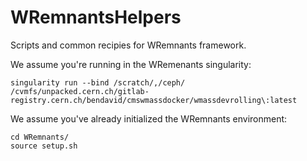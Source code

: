 # WRemnantsHelpers

Scripts and common recipies for WRemnants framework.

We assume you're running in the WRemenants singularity:

```
singularity run --bind /scratch/,/ceph/ /cvmfs/unpacked.cern.ch/gitlab-registry.cern.ch/bendavid/cmswmassdocker/wmassdevrolling\:latest
```

We assume you've already initialized the WRemnants environment:

```
cd WRemnants/
source setup.sh
```
